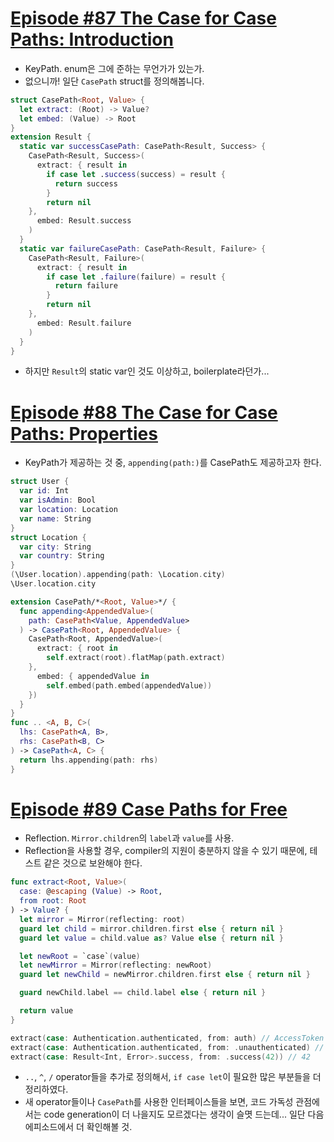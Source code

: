 # [Episode #87 The Case for Case Paths: Introduction](https://www.pointfree.co/episodes/ep87-the-case-for-case-paths-introduction)
- KeyPath. enum은 그에 준하는 무언가가 있는가.
- 없으니까! 일단 `CasePath` struct를 정의해봅니다.
```Swift
struct CasePath<Root, Value> {
  let extract: (Root) -> Value?
  let embed: (Value) -> Root
}
extension Result {
  static var successCasePath: CasePath<Result, Success> {
    CasePath<Result, Success>(
      extract: { result in
        if case let .success(success) = result {
          return success
        }
        return nil
    },
      embed: Result.success
    )
  }
  static var failureCasePath: CasePath<Result, Failure> {
    CasePath<Result, Failure>(
      extract: { result in
        if case let .failure(failure) = result {
          return failure
        }
        return nil
    },
      embed: Result.failure
    )
  }
}
```
- 하지만 `Result`의 static var인 것도 이상하고, boilerplate라던가... 

# [Episode #88 The Case for Case Paths: Properties](https://www.pointfree.co/episodes/ep88-the-case-for-case-paths-properties)
- KeyPath가 제공하는 것 중, `appending(path:)`를 CasePath도 제공하고자 한다.
```Swift
struct User {
  var id: Int
  var isAdmin: Bool
  var location: Location
  var name: String
}
struct Location {
  var city: String
  var country: String
}
(\User.location).appending(path: \Location.city)
\User.location.city
```
```Swift
extension CasePath/*<Root, Value>*/ {
  func appending<AppendedValue>(
    path: CasePath<Value, AppendedValue>
  ) -> CasePath<Root, AppendedValue> {
    CasePath<Root, AppendedValue>(
      extract: { root in
        self.extract(root).flatMap(path.extract)
    },
      embed: { appendedValue in
        self.embed(path.embed(appendedValue))
    })
  }
}
func .. <A, B, C>(
  lhs: CasePath<A, B>,
  rhs: CasePath<B, C>
) -> CasePath<A, C> {
  return lhs.appending(path: rhs)
}
```

# [Episode #89 Case Paths for Free](https://www.pointfree.co/episodes/ep89-case-paths-for-free)
- Reflection. `Mirror.children`의 `label`과 `value`를 사용.
- Reflection을 사용할 경우, compiler의 지원이 충분하지 않을 수 있기 때문에, 테스트 같은 것으로 보완해야 한다.
```Swift
func extract<Root, Value>(
  case: @escaping (Value) -> Root,
  from root: Root
) -> Value? {
  let mirror = Mirror(reflecting: root)
  guard let child = mirror.children.first else { return nil }
  guard let value = child.value as? Value else { return nil }

  let newRoot = `case`(value)
  let newMirror = Mirror(reflecting: newRoot)
  guard let newChild = newMirror.children.first else { return nil }

  guard newChild.label == child.label else { return nil }

  return value
}

extract(case: Authentication.authenticated, from: auth) // AccessToken
extract(case: Authentication.authenticated, from: .unauthenticated) // nil
extract(case: Result<Int, Error>.success, from: .success(42)) // 42
```
- `..`, `^`, `/` operator들을 추가로 정의해서, `if case let`이 필요한 많은 부분들을 더 정리하였다.
- 새 operator들이나 `CasePath`를 사용한 인터페이스들을 보면, 코드 가독성 관점에서는 code generation이 더 나을지도 모르겠다는 생각이 슬몃 드는데... 일단 다음 에피소드에서 더 확인해볼 것.
